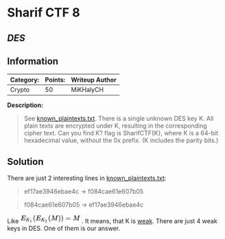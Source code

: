 # __Sharif CTF 8__ 
## _DES_

## Information
**Category:** | **Points:** | **Writeup Author**
--- | --- | ---
Crypto | 50 | MiKHalyCH

**Description:** 

> See [known_plaintexts.txt](known_plaintexts.txt). 
There is a single unknown DES key K.
All plain texts are encrypted under K, resulting in the corresponding cipher text.
Can you find K?
flag is SharifCTF{K},
where K is a 64-bit hexadecimal value, without the 0x prefix. (K includes the parity bits.)

## Solution

There are just 2 interesting lines in [known_plaintexts.txt](known_plaintexts.txt):
> ef17ae3946ebae4c -> f084cae61e607b05

> f084cae61e607b05 -> ef17ae3946ebae4c

Like ![img](images/img.jpg). It means, that K is [weak](https://en.wikipedia.org/wiki/Weak_key#Weak_keys_in_DES).
There are just 4 weak keys in DES. One of them is our answer.
